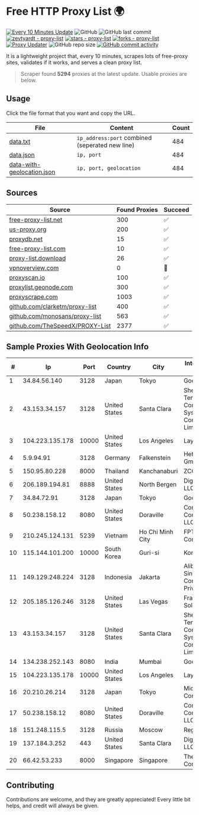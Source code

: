 
# Free HTTP Proxy List 🌍

[![Every 10 Minutes Update](https://github.com/mertguvencli/http-proxy-list/actions/workflows/main.yml/badge.svg?branch=main)](https://github.com/mertguvencli/http-proxy-list/actions/workflows/main.yml)
![GitHub](https://img.shields.io/github/license/mertguvencli/http-proxy-list)
![GitHub last commit](https://img.shields.io/github/last-commit/mertguvencli/http-proxy-list)
[![zevtyardt - proxy-list](https://img.shields.io/static/v1?label=zevtyardt&message=proxy-list&color=blue&logo=github)](https://github.com/zevtyardt/proxy-list "Go to GitHub repo")
[![stars - proxy-list](https://img.shields.io/github/stars/zevtyardt/proxy-list?style=social)](https://github.com/zevtyardt/proxy-list)
[![forks - proxy-list](https://img.shields.io/github/forks/zevtyardt/proxy-list?style=social)](https://github.com/zevtyardt/proxy-list)
[![Proxy Updater](https://github.com/zevtyardt/proxy-list/workflows/Proxy%20Updater/badge.svg)](https://github.com/zevtyardt/proxy-list/actions?query=workflow:"Proxy+Updater")
![GitHub repo size](https://img.shields.io/github/repo-size/zevtyardt/proxy-list)
[![GitHub commit activity](https://img.shields.io/github/commit-activity/m/zevtyardt/proxy-list?logo=commits)](https://github.com/zevtyardt/proxy-list/commits/main)

It is a lightweight project that, every 10 minutes, scrapes lots of free-proxy sites, validates if it works, and serves a clean proxy list.

> Scraper found **5294** proxies at the latest update. Usable proxies are below.

## Usage

Click the file format that you want and copy the URL.

|File|Content|Count|
|----|-------|-----|
|[data.txt](https://raw.githubusercontent.com/mertguvencli/http-proxy-list/main/proxy-list/data.txt)|`ip_address:port` combined (seperated new line)|484|
|[data.json](https://raw.githubusercontent.com/mertguvencli/http-proxy-list/main/proxy-list/data.json)|`ip, port`|484|
|[data-with-geolocation.json](https://raw.githubusercontent.com/mertguvencli/http-proxy-list/main/proxy-list/data-with-geolocation.json)|`ip, port, geolocation`|484|

## Sources

|Source|Found Proxies|Succeed|
|------|-------------|-------|
|[free-proxy-list.net](https://free-proxy-list.net)|300|✅|
|[us-proxy.org](https://www.us-proxy.org)|200|✅|
|[proxydb.net](http://proxydb.net)|15|✅|
|[free-proxy-list.com](https://free-proxy-list.com/?page=&port=&type%5B%5D=http&type%5B%5D=https&up_time=0&search=Search)|10|✅|
|[proxy-list.download](https://www.proxy-list.download/HTTP)|26|✅|
|[vpnoverview.com](https://vpnoverview.com/privacy/anonymous-browsing/free-proxy-servers)|0|🚫|
|[proxyscan.io](https://www.proxyscan.io)|100|✅|
|[proxylist.geonode.com](https://proxylist.geonode.com/api/proxy-list?limit=300&page=1&sort_by=lastChecked&sort_type=desc&protocols=http,https)|300|✅|
|[proxyscrape.com](https://api.proxyscrape.com/v2/?request=displayproxies&protocol=http&timeout=10000&country=all&ssl=all&anonymity=all)|1003|✅|
|[github.com/clarketm/proxy-list](https://raw.githubusercontent.com/clarketm/proxy-list/master/proxy-list-raw.txt)|400|✅|
|[github.com/monosans/proxy-list](https://raw.githubusercontent.com/monosans/proxy-list/main/proxies/http.txt)|563|✅|
|[github.com/TheSpeedX/PROXY-List](https://raw.githubusercontent.com/TheSpeedX/PROXY-List/master/http.txt)|2377|✅|


## Sample Proxies With Geolocation Info

|#|Ip|Port|Country|City|Internet Service Provider|
|-|--|----|-------|----|-------------------------|
|1|34.84.56.140|3128|Japan|Tokyo|Google LLC|
|2|43.153.34.157|3128|United States|Santa Clara|Shenzhen Tencent Computer Systems Company Limited|
|3|104.223.135.178|10000|United States|Los Angeles|LayerHost|
|4|5.9.94.91|3128|Germany|Falkenstein|Hetzner Online GmbH|
|5|150.95.80.228|8000|Thailand|Kanchanaburi|ZCOM|
|6|206.189.194.81|8888|United States|North Bergen|DigitalOcean, LLC|
|7|34.84.72.91|3128|Japan|Tokyo|Google LLC|
|8|50.238.158.12|8080|United States|Doraville|Comcast Cable Communications, LLC|
|9|210.245.124.131|5239|Vietnam|Ho Chi Minh City|FPT Telecom Company|
|10|115.144.101.200|10000|South Korea|Guri-si|Korea Telecom|
|11|149.129.248.224|3128|Indonesia|Jakarta|Alibaba.com Singapore E-Commerce Private Limited|
|12|205.185.126.246|3128|United States|Las Vegas|FranTech Solutions|
|13|43.153.34.157|3128|United States|Santa Clara|Shenzhen Tencent Computer Systems Company Limited|
|14|134.238.252.143|8080|India|Mumbai|Google LLC|
|15|104.223.135.178|10000|United States|Los Angeles|LayerHost|
|16|20.210.26.214|3128|Japan|Tokyo|Microsoft Corporation|
|17|50.238.158.12|8080|United States|Doraville|Comcast Cable Communications, LLC|
|18|151.248.115.5|3128|Russia|Moscow|Reg.Ru|
|19|137.184.3.252|443|United States|Santa Clara|DigitalOcean, LLC|
|20|66.42.53.233|8000|Singapore|Singapore|The Constant Company|



## Contributing

Contributions are welcome, and they are greatly appreciated! Every
little bit helps, and credit will always be given.


